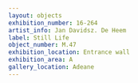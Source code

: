 ```yaml
---
layout: objects
exhibition_number: 16-264
artist_info: Jan Davidsz. De Heem
label: Still Life  
object_number: M.47
exhibition_location: Entrance wall
exhibition_area: A
gallery_location: Adeane
---
```

